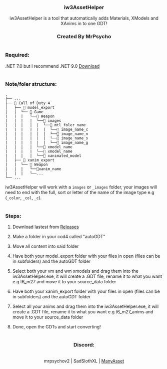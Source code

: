 <br />
  <h3 align="center">iw3AssetHelper</h3>

  <p align="center">
    iw3AssetHelper is a tool that automatically adds Materials, XModels and XAnims in to one GDT!
</div>
 <h3 align="center">Created By MrPsycho</h3>

# 
<h3 align="left">Required:</h3>

.NET 7.0 but I recommend .NET 9.0 [Download](https://download.visualstudio.microsoft.com/download/pr/685792b6-4827-4dca-a971-bce5d7905170/1bf61b02151bc56e763dc711e45f0e1e/windowsdesktop-runtime-9.0.0-win-x64.exe)
 
# 
<h3 align="left">Note/foler structure:</h3>

```
.
├── ...
├── 📁 Call of Duty 4
│   ├── 📁 model_export
|   |  └── 📁 Game
|   |  |   └──📁 Weapon
|   |  |   |  └──📁 images
|   |  |   |  |  └──📁 mtl_foler_name
|   |  |   |  |  |  └──📜 image_name_c
|   |  |   |  |  |  └──📜 image_name_n
|   |  |   |  |  |  └──📜 image_name_s
|   |  |   |  |  |  └──📜 image_name_g
|   |  |   |  └──📜 xmodel_name
|   |  |   |  └──📜 xmodel_name
|   |  |   |  └──📜 xanimated_model
│   ├── 📁 xanim_export
|   |  └── 📁 Weapon
|   |  |   └──📜xanim_name
|   |  |   └──...
└── ...
```

iw3AssetHelper will work with a `images` or `_images` folder, your images will need to end with the full, sort or letter of the name of the image type e.g (`_color`, `_col`, `_c`).

# 

<h3 align="left">Steps:</h3>

1. Download lastest from [Releases](https://github.com/mrpsycho-ve/iw3AssetHelper/releases)

2. Make a folder in your cod4 called "autoGDT"

3. Move all content into said folder

4. Have both your model_export folder with your files in open (files can be in subfolders) and the autoGDT folder

5. Select both your vm and wm xmodels and drag them into the iw3AssetHelper.exe, it will create a .GDT file, rename it to what you want e.g t6_m27 and move it to your source_data folder

6. Have both your xanim_export folder with your files in open (files can be in subfolders) and the autoGDT folder

6. Select all your anims and drag them into the iw3AssetHelper.exe, it will create a .GDT file, rename it to what you want e.g t6_m27_anims and move it to your source_data folder

7. Done, open the GDTs and start converting!

# 

<h3 align="center">Discord:</h3>
  <p align="center">
    <br />
    <a =>mrpsychov2</a>
    |
    <a =>SadSlothXL</a>
    |
    <a href=https://discord.gg/v2TWkeR >ManyAsset</a>
  </p>
</div>
